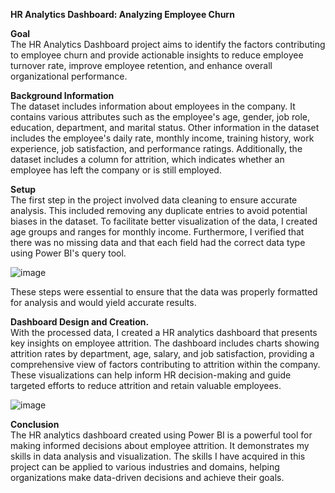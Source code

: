 **HR Analytics Dashboard: Analyzing Employee Churn**

**Goal**<br/>
The HR Analytics Dashboard project aims to identify the factors contributing to employee churn and provide actionable insights to reduce employee turnover rate, improve employee retention, and enhance overall organizational performance.

**Background Information**<br/>
The dataset includes information about employees in the company. It contains various attributes such as the employee's age, gender, job role, education, department, and marital status. Other information in the dataset includes the employee's daily rate, monthly income, training history, work experience, job satisfaction, and performance ratings. Additionally, the dataset includes a column for attrition, which indicates whether an employee has left the company or is still employed.

**Setup**<br/>
The first step in the project involved data cleaning to ensure accurate analysis. This included removing any duplicate entries to avoid potential biases in the dataset. To facilitate better visualization of the data, I created age groups and ranges for monthly income. Furthermore, I verified that there was no missing data and that each field had the correct data type using Power BI's query tool.

![image](https://github.com/aaronezra777/PortfolioProject/assets/167322419/7d653e48-85ce-46c9-b36b-7abf84820f78)

These steps were essential to ensure that the data was properly formatted for analysis and would yield accurate results.

**Dashboard Design and Creation.**<br/>
With the processed data, I created a HR analytics dashboard that presents key insights on employee attrition. The dashboard includes charts showing attrition rates by department, age, salary, and job satisfaction, providing a comprehensive view of factors contributing to attrition within the company. These visualizations can help inform HR decision-making and guide targeted efforts to reduce attrition and retain valuable employees.

![image](https://github.com/aaronezra777/PortfolioProject/assets/167322419/cb0cfeb5-3908-4b64-bbec-9d6bafa37904)

**Conclusion**<br/>
The HR analytics dashboard created using Power BI is a powerful tool for making informed decisions about employee attrition. It demonstrates my skills in data analysis and visualization. The skills I have acquired in this project can be applied to various industries and domains, helping organizations make data-driven decisions and achieve their goals.



